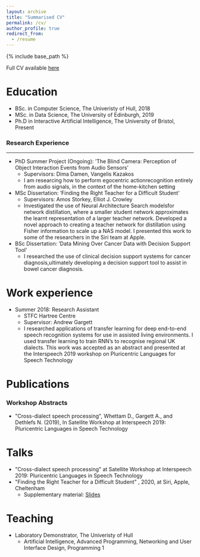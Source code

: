 ```yaml
---
layout: archive
title: "Summarised CV"
permalink: /cv/
author_profile: true
redirect_from:
  - /resume
---
```


{% include base_path %}

Full CV available [here](files/Curriculum_Vitae.pdf) 

Education
======
* BSc. in Computer Science, The Univeristy of Hull, 2018
* MSc. in Data Science, The University of Edinburgh, 2019
* Ph.D in Interactive Artificial Intelligence, The University of Bristol, Present

### Research Experience
-------
* PhD Summer Project (Ongoing): ’The Blind Camera: Perception of Object Interaction Events from Audio Sensors’
  * Supervisors: Dima Damen, Vangelis Kazakos
  * I am researcing how to perform egocentric actionrecognition entirely from audio signals, in the context of the home-kitchen setting
* MSc Dissertation: ’Finding the Right Teacher for a Difficult Student’
  * Supervisors: Amos Storkey, Elliot J. Crowley
  * Investigated the use of Neural Architecture Search modelsfor network distillation, where a smaller student network approximates the learnt representation of a larger teacher network. Developed a novel approach to creating a teacher network for distillation using Fisher information to scale up a NAS model. I presented this work to some of the researchers in the Siri team at Apple.
* BSc Dissertation: ’Data Mining Over Cancer Data with Decision Support Tool’
  * I researched the use of clinical decision support systems for cancer diagnosis,ultimately developing a decision support tool to assist in bowel cancer diagnosis.

Work experience
======
* Summer 2018: Research Assistant
  * STFC Hartree Centre
  * Supervisor: Andrew Gargett
  * I researched applications of transfer learning for deep end-to-end speech recognition systems for use in assisted living environments. I used transfer learning to train RNN’s to recognise regional UK dialects. This work was accepted as an abstract and presented at the Interspeech 2019 workshop on Pluricentric Languages for Speech Technology
  
Publications
======
### Workshop Abstracts
* "Cross-dialect speech processing", Whettam D., Gargett A., and Dethlefs N. (2019), In Satellite Workshop at Interspeech 2019: Pluricentric Languages in Speech Technology

  
Talks
======
* "Cross-dialect speech processing" at Satellite Workshop at Interspeech 2019: Pluricentric Languages in Speech Technology
* "Finding the Right Teacher for a Difficult Student" , 2020, at Siri, Apple, Cheltenham
  * Supplementary material: [Slides](files/FisherDistillationAppleTalk.pdf) 

  
Teaching
======
* Laboratory Demonstrator, The Univeristy of Hull
  * Artificial Intelligence, Advanced Programming, Networking and User Interface Design, Programming 1
  
